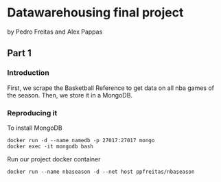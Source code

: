 # Datawarehousing final project
by Pedro Freitas and Alex Pappas

## Part 1

### Introduction
First, we scrape the Basketball Reference to get data on all nba games of the season.
Then, we store it in a MongoDB.

### Reproducing it

To install MongoDB
```shell
docker run -d --name namedb -p 27017:27017 mongo
docker exec -it mongodb bash
```

Run our project docker container

```shell
docker run --name nbaseason -d --net host ppfreitas/nbaseason
```

